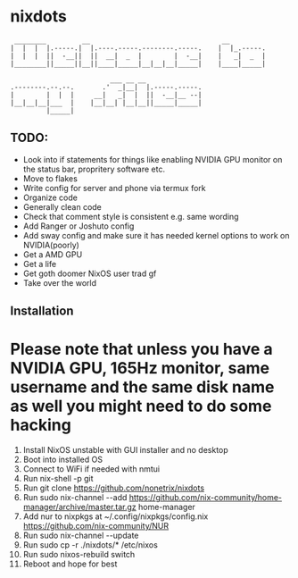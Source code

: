 # nixdots
```
 ________         __                                 __         
|  |  |  |.-----.|  |.----.-----.--------.-----.    |  |_.-----.
|  |  |  ||  -__||  ||  __|  _  |        |  -__|    |   _|  _  |
|________||_____||__||____|_____|__|__|__|_____|    |____|_____|
                                                                
                         ___ __ __                              
.--------.--.--.       .'  _|__|  |.-----.-----.                
|        |  |  |     __|   _|  |  ||  -__|__ --|                
|__|__|__|___  |    |__|__| |__|__||_____|_____|                
         |_____|                                                 
```

## TODO:
- Look into if statements for things like enabling NVIDIA GPU monitor on the status bar, propritery software etc.
- Move to flakes
- Write config for server and phone via termux fork
- Organize code
- Generally clean code 
- Check that comment style is consistent e.g. same wording
- Add Ranger or Joshuto config
- Add sway config and make sure it has needed kernel options to work on NVIDIA(poorly)
- Get a AMD GPU
- Get a life
- Get goth doomer NixOS user trad gf
- Take over the world

## Installation

# Please note that unless you have a NVIDIA GPU, 165Hz monitor, same username and the same disk name as well you might need to do some hacking

1. Install NixOS unstable with GUI installer and no desktop
2. Boot into installed OS
3. Connect to WiFi if needed with nmtui
4. Run nix-shell -p git
5. Run git clone https://github.com/nonetrix/nixdots
6. Run sudo nix-channel --add https://github.com/nix-community/home-manager/archive/master.tar.gz home-manager
7. Add nur to nixpkgs at ~/.config/nixpkgs/config.nix https://github.com/nix-community/NUR
8. Run sudo nix-channel --update
9. Run sudo cp -r ./nixdots/* /etc/nixos
10. Run sudo nixos-rebuild switch
11. Reboot and hope for best
